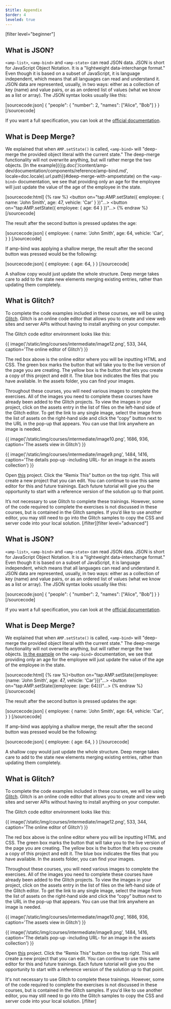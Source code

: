 ```yaml
---
$title: Appendix
$order: 4
leveled: true
---
```


[filter level="beginner"]

## What is JSON?

`<amp-list>`, `<amp-bind>` and `<amp-state>` can read JSON data. JSON is short for JavaScript Object Notation. It is a "lightweight data-interchange format." Even though it is based on a subset of JavaScript, it is language independent, which means that all languages can read and understand it. JSON data are represented, usually, in two ways: either as a collection of key (name) and value pairs, or as an ordered list of values (what we know as a list or array). The JSON syntax looks usually like this:

[sourcecode:json]
{
"people": {
"number": 2,
"names": ["Alice", "Bob"]
}
}
[/sourcecode]

If you want a full specification, you can look at the [official documentation](https://www.json.org/).

## What is Deep Merge?

We explained that when `AMP.setState()` is called, `<amp-bind>` will "deep-merge the provided object literal with the current state." The deep-merge functionality will not overwrite anything, but will rather merge the two objects. [In the example]({{g.doc('/content/amp-dev/documentation/components/reference/amp-bind.md', locale=doc.locale).url.path}}#deep-merge-with-ampsetstate) on the `<amp-bind>` documentation, we see that providing only an age for the employee will just update the value of the age of the employee in the state.

[sourcecode:html]
{% raw %}
<button on="tap:AMP.setState({
employee: {
name: 'John Smith',
age: 47,
vehicle: 'Car'
}
})"...>
</button>
<button on="tap:AMP.setState({
employee: {
age: 64
}
})"...>
</button>
{% endraw %}
[/sourcecode]

The result after the second button is pressed updates the age:

[sourcecode:json]
{
employee: {
name: 'John Smith',
age: 64,
vehicle: 'Car',
}
}
[/sourcecode]

If amp-bind was applying a shallow merge, the result after the second button was pressed would be the following:

[sourcecode:json]
{
employee: {
age: 64,
}
}
[/sourcecode]

A shallow copy would just update the whole structure. Deep merge takes care to add to the state new elements merging existing entries, rather than updating them completely.

## What is Glitch?

To complete the code examples included in these courses, we will be using [Glitch](https://glitch.com/). Glitch is an online code editor that allows you to create and view web sites and server APIs without having to install anything on your computer.

The Glitch code editor environment looks like this:

{{ image('/static/img/courses/intermediate/image12.png', 533, 344, caption='The online editor of Glitch') }}

The red box above is the online editor where you will be inputting HTML and CSS. The green box marks the button that will take you to the live version of the page you are creating. The yellow box is the button that lets you create a copy of this project and edit it. The blue box indicates the files that you have available. In the assets folder, you can find your images.

Throughout these courses, you will need various images to complete the exercises. All of the images you need to complete these courses have already been added to the Glitch projects. To view the images in your project, click on the assets entry in the list of files on the left-hand side of the Glitch editor. To get the link to any single image, select the image from the list of assets on the right-hand side and click the “copy” button next to the URL in the pop-up that appears. You can use that link anywhere an image is needed.

{{ image('/static/img/courses/intermediate/image10.png', 1686, 936, caption='The assets view in Glitch') }}

{{ image('/static/img/courses/intermediate/image9.png', 1484, 1416, caption='The details pop-up -including URL- for an image in the assets collection') }}

Open [this](https://glitch.com/edit/#!/enshrined-eyebrow) project. Click the “Remix This” button on the top right. This will create a new project that you can edit. You can continue to use this same editor for this and future trainings. Each future tutorial will give you the opportunity to start with a reference version of the solution up to that point.

It’s not necessary to use Glitch to complete these trainings. However, some of the code required to complete the exercises is not discussed in these courses, but is contained in the Glitch samples. If you’d like to use another editor, you may still need to go into the Glitch samples to copy the CSS and server code into your local solution.
[/filter][filter level="advanced"]

## What is JSON?

`<amp-list>`, `<amp-bind>` and `<amp-state>` can read JSON data. JSON is short for JavaScript Object Notation. It is a "lightweight data-interchange format." Even though it is based on a subset of JavaScript, it is language independent, which means that all languages can read and understand it. JSON data are represented, usually, in two ways: either as a collection of key (name) and value pairs, or as an ordered list of values (what we know as a list or array). The JSON syntax looks usually like this:

[sourcecode:json]
{
"people": {
"number": 2,
"names": ["Alice", "Bob"]
}
}
[/sourcecode]

If you want a full specification, you can look at the [official documentation](https://www.json.org/).

## What is Deep Merge?

We explained that when `AMP.setState()` is called, `<amp-bind>` will "deep-merge the provided object literal with the current state." The deep-merge functionality will not overwrite anything, but will rather merge the two objects. [In the example](../../../documentation/components/reference/amp-bind.md#deep-merge-with-ampsetstate) on the `<amp-bind>` documentation, we see that providing only an age for the employee will just update the value of the age of the employee in the state.

[sourcecode:html]
{% raw %}<button on="tap:AMP.setState({employee: {name: 'John Smith', age: 47, vehicle: 'Car'}})"...></button>
<button on="tap:AMP.setState({employee: {age: 64}})"...></button>
{% endraw %}[/sourcecode]

The result after the second button is pressed updates the age:

[sourcecode:json]
{
employee: {
name: 'John Smith',
age: 64,
vehicle: 'Car',
}
}
[/sourcecode]

If amp-bind was applying a shallow merge, the result after the second button was pressed would be the following:

[sourcecode:json]
{
employee: {
age: 64,
}
}
[/sourcecode]

A shallow copy would just update the whole structure. Deep merge takes care to add to the state new elements merging existing entries, rather than updating them completely.

## What is Glitch?

To complete the code examples included in these courses, we will be using [Glitch](https://glitch.com/). Glitch is an online code editor that allows you to create and view web sites and server APIs without having to install anything on your computer.

The Glitch code editor environment looks like this:

{{ image('/static/img/courses/intermediate/image12.png', 533, 344, caption='The online editor of Glitch') }}

The red box above is the online editor where you will be inputting HTML and CSS. The green box marks the button that will take you to the live version of the page you are creating. The yellow box is the button that lets you create a copy of this project and edit it. The blue box indicates the files that you have available. In the assets folder, you can find your images.

Throughout these courses, you will need various images to complete the exercises. All of the images you need to complete these courses have already been added to the Glitch projects. To view the images in your project, click on the assets entry in the list of files on the left-hand side of the Glitch editor. To get the link to any single image, select the image from the list of assets on the right-hand side and click the “copy” button next to the URL in the pop-up that appears. You can use that link anywhere an image is needed.

{{ image('/static/img/courses/intermediate/image10.png', 1686, 936, caption='The assets view in Glitch') }}

{{ image('/static/img/courses/intermediate/image9.png', 1484, 1416, caption='The details pop-up -including URL- for an image in the assets collection') }}

Open [this](https://glitch.com/edit/#!/enshrined-eyebrow) project. Click the “Remix This” button on the top right. This will create a new project that you can edit. You can continue to use this same editor for this and future trainings. Each future tutorial will give you the opportunity to start with a reference version of the solution up to that point.

It's not necessary to use Glitch to complete these trainings. However, some of the code required to complete the exercises is not discussed in these courses, but is contained in the Glitch samples. If you'd like to use another editor, you may still need to go into the Glitch samples to copy the CSS and server code into your local solution.
[/filter]
